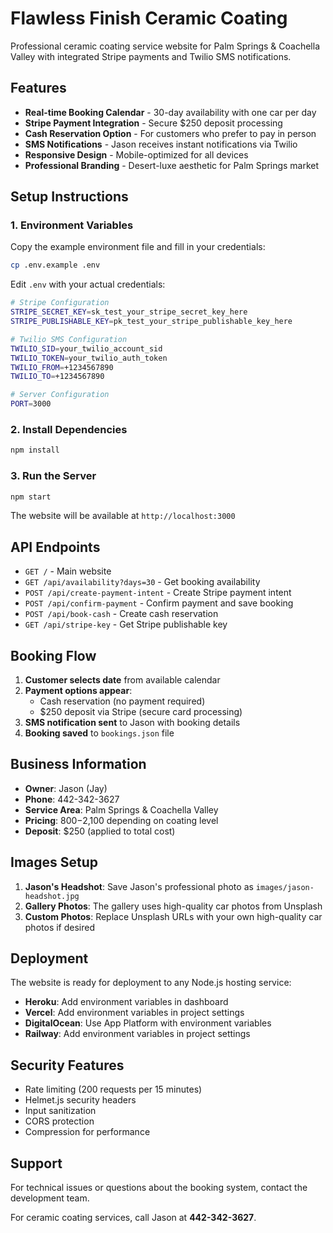 # Flawless Finish Ceramic Coating

Professional ceramic coating service website for Palm Springs & Coachella Valley with integrated Stripe payments and Twilio SMS notifications.

## Features

- **Real-time Booking Calendar** - 30-day availability with one car per day
- **Stripe Payment Integration** - Secure $250 deposit processing
- **Cash Reservation Option** - For customers who prefer to pay in person
- **SMS Notifications** - Jason receives instant notifications via Twilio
- **Responsive Design** - Mobile-optimized for all devices
- **Professional Branding** - Desert-luxe aesthetic for Palm Springs market

## Setup Instructions

### 1. Environment Variables

Copy the example environment file and fill in your credentials:

```bash
cp .env.example .env
```

Edit `.env` with your actual credentials:

```bash
# Stripe Configuration
STRIPE_SECRET_KEY=sk_test_your_stripe_secret_key_here
STRIPE_PUBLISHABLE_KEY=pk_test_your_stripe_publishable_key_here

# Twilio SMS Configuration  
TWILIO_SID=your_twilio_account_sid
TWILIO_TOKEN=your_twilio_auth_token
TWILIO_FROM=+1234567890
TWILIO_TO=+1234567890

# Server Configuration
PORT=3000
```

### 2. Install Dependencies

```bash
npm install
```

### 3. Run the Server

```bash
npm start
```

The website will be available at `http://localhost:3000`

## API Endpoints

- `GET /` - Main website
- `GET /api/availability?days=30` - Get booking availability
- `POST /api/create-payment-intent` - Create Stripe payment intent
- `POST /api/confirm-payment` - Confirm payment and save booking
- `POST /api/book-cash` - Create cash reservation
- `GET /api/stripe-key` - Get Stripe publishable key

## Booking Flow

1. **Customer selects date** from available calendar
2. **Payment options appear**:
   - Cash reservation (no payment required)
   - $250 deposit via Stripe (secure card processing)
3. **SMS notification sent** to Jason with booking details
4. **Booking saved** to `bookings.json` file

## Business Information

- **Owner**: Jason (Jay)
- **Phone**: 442-342-3627
- **Service Area**: Palm Springs & Coachella Valley
- **Pricing**: $800-$2,100 depending on coating level
- **Deposit**: $250 (applied to total cost)

## Images Setup

1. **Jason's Headshot**: Save Jason's professional photo as `images/jason-headshot.jpg`
2. **Gallery Photos**: The gallery uses high-quality car photos from Unsplash
3. **Custom Photos**: Replace Unsplash URLs with your own high-quality car photos if desired

## Deployment

The website is ready for deployment to any Node.js hosting service:

- **Heroku**: Add environment variables in dashboard
- **Vercel**: Add environment variables in project settings  
- **DigitalOcean**: Use App Platform with environment variables
- **Railway**: Add environment variables in project settings

## Security Features

- Rate limiting (200 requests per 15 minutes)
- Helmet.js security headers
- Input sanitization
- CORS protection
- Compression for performance

## Support

For technical issues or questions about the booking system, contact the development team.

For ceramic coating services, call Jason at **442-342-3627**.

